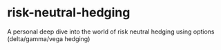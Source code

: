 # risk-neutral-hedging
A personal deep dive into the world of risk neutral hedging using options (delta/gamma/vega hedging)
